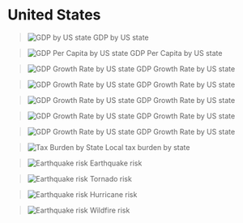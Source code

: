 # United States

> ![GDP by US state](https://upload.wikimedia.org/wikipedia/commons/a/af/GDP_by_U.S._state.svg)
> GDP by US state

> ![GDP Per Capita by US state](https://upload.wikimedia.org/wikipedia/commons/1/13/GDP_per_capita_by_U.S._state.svg)
> GDP Per Capita by US state

> ![GDP Growth Rate by US state](https://upload.wikimedia.org/wikipedia/commons/c/c5/Real_GDP_Growth_Rate_by_U.S._state.svg)
> GDP Growth Rate by US state

> ![GDP Growth Rate by US state](https://upload.wikimedia.org/wikipedia/commons/5/51/Violent_Crime_Rate_by_U.S._state.svg)
> GDP Growth Rate by US state

> ![GDP Growth Rate by US state](https://upload.wikimedia.org/wikipedia/commons/9/92/Intentional_Homicide_Rate_by_U.S._State.svg)
> GDP Growth Rate by US state

> ![GDP Growth Rate by US state](https://upload.wikimedia.org/wikipedia/commons/2/27/Homicide_rate_by_county.webp)
> GDP Growth Rate by US state

> ![GDP Growth Rate by US state](https://upload.wikimedia.org/wikipedia/commons/0/04/Life_expectancy_by_U.S._state.svg)
> GDP Growth Rate by US state

> ![Tax Burden by State](https://files.taxfoundation.org/20220406132905/total-tax-burden-by-state-2022-state-and-local-tax-burdens-2022-state-and-local-taxes.png)
> Local tax burden by state

> ![Earthquake risk](https://hazards.fema.gov/nri/Content/Images/StaticPageImages/map-earthquake_risk.png)
> Earthquake risk

> ![Earthquake risk](https://hazards.fema.gov/nri/Content/Images/StaticPageImages/map-tornado_risk.png)
> Tornado risk

> ![Earthquake risk](https://hazards.fema.gov/nri/Content/Images/StaticPageImages/map-hurricane_risk.png)
> Hurricane risk

> ![Earthquake risk](https://hazards.fema.gov/nri/Content/Images/StaticPageImages/map-wildfire_risk.png)
> Wildfire risk